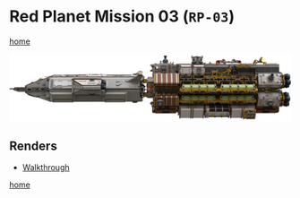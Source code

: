 # Red Planet Mission 03 (`RP-03`)

[home](../../README.md)

![](banner.png)

## Renders
* [Walkthrough](walkthrough/README.md)

[home](../../README.md)
